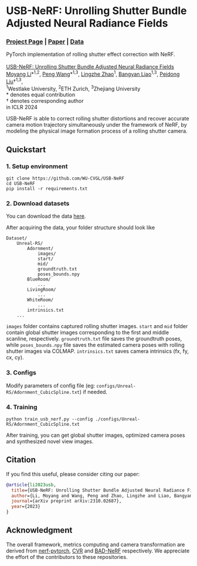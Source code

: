 # USB-NeRF: Unrolling Shutter Bundle Adjusted Neural Radiance Fields
<!-- ### [Project Page]() | [Video]() |  -->
### [Project Page](https://moyangli00.github.io/usb_nerf/) | [Paper](https://arxiv.org/abs/2310.02687) | [Data](https://westlakeu-my.sharepoint.com/:f:/g/personal/cvgl_westlake_edu_cn/EtiKvq7Vm-lHhB2lkRPedGMBnn6J2J1IAElp9xjUp5Nkog)<br>
PyTorch implementation of rolling shutter effect correction with NeRF.<br><br>
[USB-NeRF: Unrolling Shutter Bundle Adjusted Neural Radiance Fields](https://arxiv.org/abs/2310.0268)  
 [Moyang Li](https://scholar.google.com/citations?user=Qvu8bNYAAAAJ&hl)\*<sup>1,2</sup>,
 [Peng Wang](https://wangpeng000.github.io/)\*<sup>1,3</sup>,
 [Lingzhe Zhao](https://scholar.google.com/citations?user=mN764NsAAAAJ&hl=en)<sup>1</sup>,
 [Bangyan Liao](https://scholar.google.com/citations?user=0z2qluIAAAAJ&hl)<sup>1,3</sup>,
 [Peidong Liu](https://ethliup.github.io/)†<sup>1,3</sup>,<br>
 <sup>1</sup>Westlake University, <sup>2</sup>ETH Zurich, <sup>3</sup>Zhejiang University  
\* denotes equal contribution  
† denotes corresponding author  
in ICLR 2024

USB-NeRF is able to correct rolling shutter distortions and recover accurate camera motion trajectory simultaneously under the framework of NeRF, by modeling the physical image formation process of a rolling shutter camera.

## Quickstart

### 1. Setup environment

```
git clone https://github.com/WU-CVGL/USB-NeRF
cd USB-NeRF
pip install -r requirements.txt
```

### 2. Download datasets

You can download the data [here](https://westlakeu-my.sharepoint.com/:f:/g/personal/cvgl_westlake_edu_cn/EtiKvq7Vm-lHhB2lkRPedGMBnn6J2J1IAElp9xjUp5Nkog).

After acquiring the data, your folder structure should look like
```
Dataset/
    Unreal-RS/
        Adornment/
            images/
            start/
            mid/
            groundtruth.txt
            poses_bounds.npy
        BlueRoom/
            ...
        LivingRoom/
            ...
        WhiteRoom/
            ...
        intrinsics.txt
    ...
```
`images` folder contains captured rolling shutter images. `start` and `mid` folder contain global shutter images corresponding to the first and middle scanline, respectively. `groundtruth.txt` file saves the groundtruth poses, while `poses_bounds.npy` file saves the estimated camera poses with rolling shutter images via COLMAP. `intrinsics.txt` saves camera intrinsics (fx, fy, cx, cy).

### 3. Configs

Modify parameters of config file (eg: `configs/Unreal-RS/Adornment_CubicSpline.txt`) if needed.


### 4. Training

```
python train_usb_nerf.py --config ./configs/Unreal-RS/Adornment_CubicSpline.txt
```

After training, you can get global shutter images, optimized camera poses and synthesized novel view images.

## Citation

If you find this useful, please consider citing our paper:

```bibtex
@article{li2023usb,
  title={USB-NeRF: Unrolling Shutter Bundle Adjusted Neural Radiance Fields},
  author={Li, Moyang and Wang, Peng and Zhao, Lingzhe and Liao, Bangyan and Liu, Peidong},
  journal={arXiv preprint arXiv:2310.02687},
  year={2023}
}
```

## Acknowledgment

The overall framework, metrics computing and camera transformation are derived from [nerf-pytorch](https://github.com/yenchenlin/nerf-pytorch/), [CVR](https://github.com/GitCVfb/CVR) and [BAD-NeRF](https://github.com/WU-CVGL/BAD-NeRF) respectively. We appreciate the effort of the contributors to these repositories.